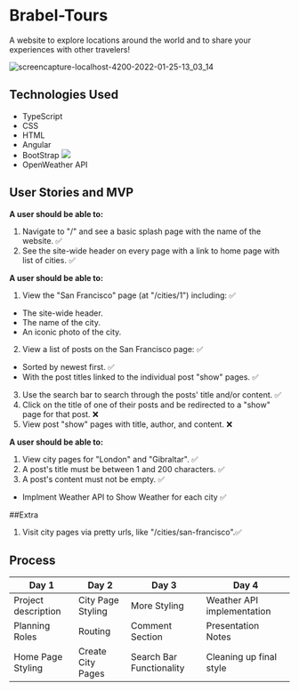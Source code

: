 # Brabel-Tours
A website to explore locations around the world and to share your experiences with other travelers!

![screencapture-localhost-4200-2022-01-25-13_03_14](https://user-images.githubusercontent.com/59656072/151033505-52009730-0fa9-4408-90ce-629f8ae1d68a.png)

## Technologies Used
- TypeScript
- CSS
- HTML
- Angular
- BootStrap <img src="https://img.shields.io/badge/Bootstrap-563D7C?style=for-the-badge&logo=bootstrap&logoColor=white" />
- OpenWeather API

## User Stories and MVP

**A user should be able to:**

1. Navigate to "/" and see a basic splash page with the name of the website. 	✅
2. See the site-wide header on every page with a link to home page with list of cities. 	✅


**A user should be able to:**

1. View the "San Francisco" page (at "/cities/1") including: 	✅
  * The site-wide header.
  * The name of the city.
  * An iconic photo of the city.
2. View a list of posts on the San Francisco page: 	✅
  * Sorted by newest first. 	✅
  * With the post titles linked to the individual post "show" pages. 	✅
3. Use the search bar to search through the posts' title and/or content. 	✅
4. Click on the title of one of their posts and be redirected to a "show" page for that post. ❌
5. View post "show" pages with title, author, and content. ❌

**A user should be able to:**

1. View city pages for "London" and "Gibraltar". 	✅
2. A post's title must be between 1 and 200 characters. 	✅
3. A post's content must not be empty. 	✅

- Implment Weather API to Show Weather for each city 	✅

##Extra 

1. Visit city pages via pretty urls, like "/cities/san-francisco".✅


## Process
| Day 1 | Day 2 | Day 3 | Day 4 |
|-------|-------|-------|-------|
| Project description| City Page Styling|More Styling | Weather API implementation|
 Planning Roles| Routing| Comment Section| Presentation Notes
 Home Page Styling|Create City Pages|Search Bar Functionality|Cleaning up final style 
 
